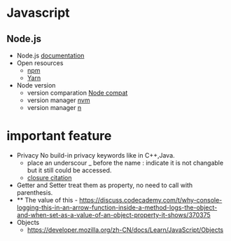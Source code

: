 # Javascript

## Node.js 
  - Node.js [documentation](https://nodejs.org/dist/latest/docs/api/documentation.html)
  - Open resources 
    - [npm](https://www.npmjs.com/) 
    - [Yarn](https://classic.yarnpkg.com/en/)
  - Node version
    - version comparation [Node compat](https://node.green/)
    - version manager [nvm](https://github.com/nvm-sh/nvm) 
    - version manager [n](https://github.com/nvm-sh/nvm)

# important feature 
  - Privacy 
    No build-in privacy keywords like in C++,Java.
    - place an underscour _ before the name : indicate it is not changable but it still could be accessed.
    - [closure citation](https://discuss.codecademy.com/t/are-there-other-ways-to-bring-privacy-to-our-objects/368646)
  - Getter and Setter
    treat them as property, no need to call with parenthesis.
  -  ** The value of this 
    - https://discuss.codecademy.com/t/why-console-logging-this-in-an-arrow-function-inside-a-method-logs-the-object-and-when-set-as-a-value-of-an-object-property-it-shows/370375
  - Objects 
    - https://developer.mozilla.org/zh-CN/docs/Learn/JavaScript/Objects 
